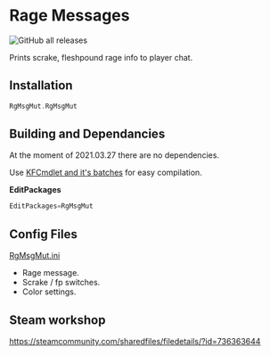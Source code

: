 # Rage Messages

![GitHub all releases](https://img.shields.io/github/downloads/InsultingPros/RgMsgMut/total)

Prints scrake, fleshpound rage info to player chat.

## Installation

```cpp
RgMsgMut.RgMsgMut
```

## Building and Dependancies

At the moment of 2021.03.27 there are no dependencies.

Use [KFCmdlet and it's batches](https://github.com/InsultingPros/KFCmdlet) for easy compilation.

**EditPackages**

```cpp
EditPackages=RgMsgMut
```

## Config Files

[RgMsgMut.ini](Configs/RgMsgMut.ini 'main config')

* Rage message.
* Scrake / fp switches.
* Color settings.

## Steam workshop

<https://steamcommunity.com/sharedfiles/filedetails/?id=736363644>
